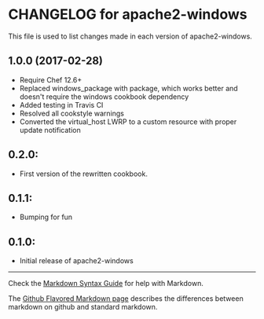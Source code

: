 # CHANGELOG for apache2-windows

This file is used to list changes made in each version of apache2-windows.

## 1.0.0 (2017-02-28)

- Require Chef 12.6+
- Replaced windows_package with package, which works better and doesn't require the windows cookbook dependency
- Added testing in Travis CI
- Resolved all cookstyle warnings
- Converted the virtual_host LWRP to a custom resource with proper update notification 

## 0.2.0:

* First version of the rewritten cookbook.

## 0.1.1:

* Bumping for fun

## 0.1.0:

* Initial release of apache2-windows

- - -
Check the [Markdown Syntax Guide](http://daringfireball.net/projects/markdown/syntax) for help with Markdown.

The [Github Flavored Markdown page](http://github.github.com/github-flavored-markdown/) describes the differences between markdown on github and standard markdown.

